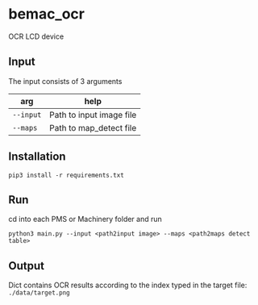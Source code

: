 # bemac_ocr
OCR LCD device

## Input
The input consists of 3 arguments

|arg|help|
|---------|------------------------|
|`--input`|Path to input image file|
|`--maps`|Path to map_detect file|

## Installation
```
pip3 install -r requirements.txt
```
## Run
cd into each PMS or Machinery folder and run
```
python3 main.py --input <path2input image> --maps <path2maps detect table>
```

## Output
Dict contains OCR results according to the index typed in the target file: `./data/target.png`

